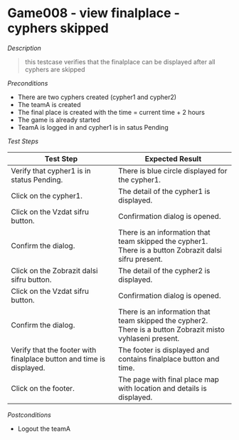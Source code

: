 # Game008 - view finalplace - cyphers skipped

*Description*
>this testcase verifies that the finalplace can be displayed after all cyphers are skipped

*Preconditions*
* There are two cyphers created (cypher1 and cypher2)
* The teamA is created
* The final place is created with the time = current time + 2 hours
* The game is already started
* TeamA is logged in and cypher1 is in satus Pending

*Test Steps*

|Test Step|Expected Result|
|---------|---------------|
|Verify that cypher1 is in status Pending.|There is blue circle displayed for the cypher1.|
|Click on the cypher1.|The detail of the cypher1 is displayed.|
|Click on the Vzdat sifru button.|Confirmation dialog is opened.|
|Confirm the dialog.|There is an information that team skipped the cypher1.<br>There is a button Zobrazit dalsi sifru present.|
|Click on the Zobrazit dalsi sifru button.|The detail of the cypher2 is displayed.|
|Click on the Vzdat sifru button.|Confirmation dialog is opened.|
|Confirm the dialog.|There is an information that team skipped the cypher2.<br>There is a button Zobrazit misto vyhlaseni present.|
|Verify that the footer with finalplace button and time is displayed.|The footer is displayed and contains finalplace button and time.|
|Click on the footer.|The page with final place map with location and details is displayed.|

*Postconditions*
* Logout the teamA